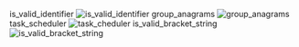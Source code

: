 is_valid_identifier
![is_valid_identifier](https://res.cloudinary.com/dqazvfqre/image/upload/v1757431972/is_valid_identifier_ihabuz.png)
group_anagrams
![group_anagrams](https://res.cloudinary.com/dqazvfqre/image/upload/v1757432390/group_anagrams_whzwi0.png)
task_scheduler
![task_cheduler](https://res.cloudinary.com/dqazvfqre/image/upload/v1757432573/task_scheduler_d3mjij.png)
is_valid_bracket_string
![is_valid_bracket_string](https://res.cloudinary.com/dqazvfqre/image/upload/v1757433292/is_valid_bracket_string_ljr3s1.png)
